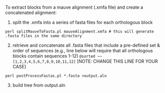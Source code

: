 To extract blocks from a mauve alignment (.xmfa file) and create a concatenated alignment:

1) split the .xmfa into a series of fasta files for each orthologous block

```
perl splitMauveToFasta.pl mauveAlignment.xmfa # this will generate .fasta files in the same directory
```

2) retrieve and concatenate all .fasta files that include a pre-defined set & order of sequences (e.g., line below will require that all orthologous blocks contain sequences 1-12)
`` @sorted ~~ [1,2,3,4,5,6,7,8,9,10,11,12] `` [NOTE: CHANGE THIS LINE FOR YOUR CASE]

```
perl postProcessFastas.pl *.fasta >output.aln
```

3) build tree from output.aln
